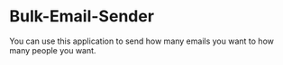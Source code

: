 Bulk-Email-Sender
=================
You can use this application to send how many emails you want to how many people you want.

